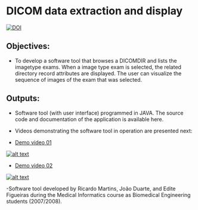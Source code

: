 # DICOM data extraction and display
[![DOI](https://zenodo.org/badge/DOI/10.5281/zenodo.4570569.svg)](https://doi.org/10.5281/zenodo.4570569)


## Objectives:

- To develop a software tool that browses a DICOMDIR and lists the imagetype exams. When a image type exam is selected, the related directory record attributes are displayed. The user can visualize the sequence of images of the exam that was selected.


## Outputs:

- Software tool (with user interface) programmed in JAVA. The source code and documentation of the application is available here.

- Videos demonstrating the software tool in operation are presented next: 


- [Demo video 01](https://youtu.be/LVHElObkFtM)

[![alt text](https://img.youtube.com/vi/LVHElObkFtM/0.jpg)](https://youtu.be/LVHElObkFtM)



- [Demo video 02](https://youtu.be/qGc6OE7P1KI)

[![alt text](https://img.youtube.com/vi/qGc6OE7P1KI/0.jpg)](https://www.youtube.com/watch?v=qGc6OE7P1KI)



-Software tool developed by Ricardo Martins, João Duarte, and Edite Figueiras during the Medical Informatics course as Biomedical Engineering students (2007/2008).
